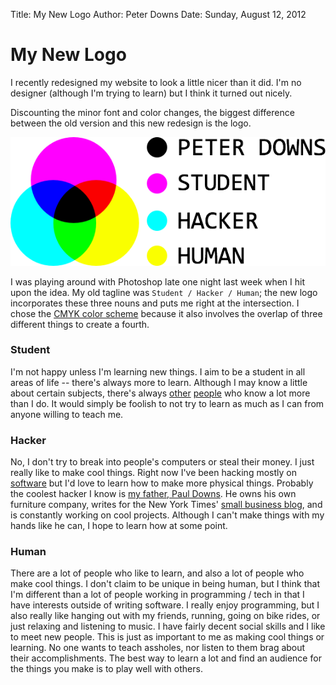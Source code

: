 Title: My New Logo
Author: Peter Downs
Date: Sunday, August 12, 2012

# My New Logo

I recently redesigned my website to look a little nicer than it did.
I'm no designer (although I'm trying to learn) but I think it turned out nicely.

Discounting the minor font and color changes, the biggest difference between
the old version and this new redesign is the logo. 

![The new logo](/static/img/logo2x.png)

I was playing around with Photoshop late one night last week when I hit upon the 
idea. My old tagline was `Student / Hacker / Human`; the new logo incorporates these
three nouns and puts me right at the intersection. I chose the
[CMYK color scheme](http://en.wikipedia.org/wiki/CMYK) because it also involves the
overlap of three different things to create a fourth.

### Student

I'm not happy unless I'm learning new things. I aim to be a student in all areas of life --
there's always more to learn. Although I may know a little about certain subjects, there's
always [other](http://www.skeenan.com/) [people](http://web.mit.edu/cepstein/www/) who
know a lot more than I do. It would simply be foolish to not try to learn as much as I can
from anyone willing to teach me.

### Hacker

No, I don't try to break into people's computers or steal their money. I just really like to
make cool things. Right now I've been hacking mostly on [software](https://github.com/peterldowns)
but I'd love to learn how to make more physical things. Probably the coolest hacker I know is [my father, Paul
Downs](http://www.pauldowns.com/AboutUs.asp). He owns his own furniture company,
writes for the New York Times' [small business blog](http://boss.blogs.nytimes.com/author/paul-downs/), 
and is constantly working on cool projects. Although I can't make things with my hands like he
can, I hope to learn how at some point.

### Human

There are a lot of people who like to learn, and also a lot of people who make cool things. I don't
claim to be unique in being human, but I think that I'm different than a lot of people working
in programming / tech in that I have interests outside of writing software. I really enjoy programming,
but I also really like hanging out with my friends, running, going on bike rides, or just relaxing and
listening to music. I have fairly decent social skills and I like to meet new people. This is just as important
to me as making cool things or learning. No one wants to teach assholes, nor listen to them brag
about their accomplishments. The best way to learn a lot and find an audience for the things you make is
to play well with others.

